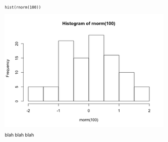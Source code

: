     hist(rnorm(100))

![](README_files/figure-markdown_strict/unnamed-chunk-1-1.png)

blah blah blah
